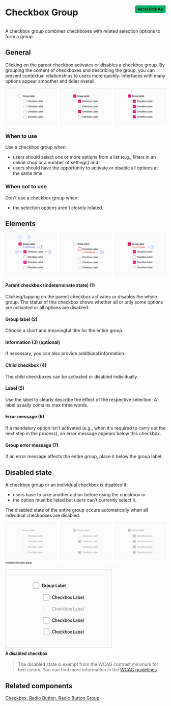 <div style="display: inline-flex; align-items: center; justify-content: space-between; width: 100%;">
    <h1>Checkbox Group</h1>
    <img src="assets/aa.png" alt="Accessible AA" />
</div>

A checkbox group combines checkboxes with related selection options to form a group.

## General

Clicking on the parent checkbox activates or disables a checkbox group. By grouping the content of checkboxes and describing the group, you can present contextual relationships to users more quickly. Interfaces with many options appear smoother and tidier overall.

![Checkbox Group](assets/3_components/checkbox-group/checkbox-group.png)

### When to use

Use a checkbox group when:

- users should select one or more options from a list (e.g., filters in an online shop or a number of settings) and
- users should have the opportunity to activate or disable all options at the same time.

### When not to use

Don't use a checkbox group when:

- the selection options aren't closely related.

## Elements

![Elements of Checkbox Group](assets/3_components/checkbox-group/Elements.png)

#### Parent checkbox (indeterminate state) (1)

Clicking/tapping on the parent checkbox activates or disables the whole group. The status of this checkbox shows whether all or only some options are activated or all options are disabled.

#### Group label (2)

Choose a short and meaningful title for the entire group.

#### Information (3) (optional)

If necessary, you can also provide additional information.

#### Child checkbox (4)

The child checkboxes can be activated or disabled individually.

#### Label (5)

Use the label to clearly describe the effect of the respective selection. A label usually contains max three words.

#### Error message (6)

If a mandatory option isn't activated (e.g., when it's required to carry out the next step in the process), an error message appears below this checkbox.

#### Group error message (7)

If an error message affects the entire group, place it below the group label.

## Disabled state

A checkbox group or an individual checkbox is disabled if:

- users have to take another action before using the checkbox or
- the option must be listed but users can't currently select it.

The disabled state of the entire group occurs automatically when all individual checkboxes are disabled.

![A disabled checkbox group](assets/3_components/checkbox-group/checkbox-group-disabled-en.png)

![A disabled checkbox](assets/3_components/checkbox-group/checkbox-group-disabled-single-en.png)

> The disabled state is exempt from the WCAG contrast minimum for text colors. You can find more information in the [WCAG guidelines](https://www.w3.org/TR/WCAG21/#contrast-minimum).

## Related components

[Checkbox, ](?path=/usage/components-checkbox)
[Radio Button, ](?path=/usage/components-radio-button)
[Radio Button Group](?path=/usage/components-radio-button-group)
